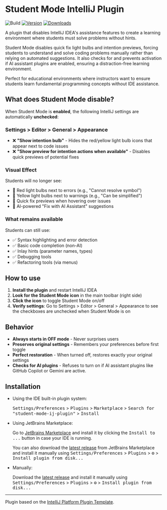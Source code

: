# Student Mode IntelliJ Plugin

![Build](https://github.com/drop-project-edu/student-mode-ij-plugin/workflows/Build/badge.svg)
[![Version](https://img.shields.io/jetbrains/plugin/v/MARKETPLACE_ID.svg)](https://plugins.jetbrains.com/plugin/MARKETPLACE_ID)
[![Downloads](https://img.shields.io/jetbrains/plugin/d/MARKETPLACE_ID.svg)](https://plugins.jetbrains.com/plugin/MARKETPLACE_ID)

A plugin that disables IntelliJ IDEA's assistance features to create a learning environment where students must solve problems without hints.

<!-- Plugin description -->
Student Mode disables quick fix light bulbs and intention previews, forcing students to understand and solve coding problems manually rather than relying on automated suggestions. 
It also checks for and prevents activation if AI assistant plugins are enabled, ensuring a distraction-free learning environment.

Perfect for educational environments where instructors want to ensure students learn fundamental programming concepts without IDE assistance.
<!-- Plugin description end -->

## What does Student Mode disable?

When Student Mode is **enabled**, the following IntelliJ settings are automatically **unchecked**:

### Settings > Editor > General > Appearance
- ❌ **"Show intention bulb"** - Hides the red/yellow light bulb icons that appear next to code issues
- ❌ **"Show preview for intention actions when available"** - Disables quick previews of potential fixes

### Visual Effect
Students will no longer see:
- 🚫 Red light bulbs next to errors (e.g., "Cannot resolve symbol")
- 🚫 Yellow light bulbs next to warnings (e.g., "Can be simplified") 
- 🚫 Quick fix previews when hovering over issues
- 🚫 AI-powered "Fix with AI Assistant" suggestions

### What remains available
Students can still use:
- ✅ Syntax highlighting and error detection
- ✅ Basic code completion (non-AI)
- ✅ Inlay hints (parameter names, types)
- ✅ Debugging tools
- ✅ Refactoring tools (via menus)

## How to use

1. **Install the plugin** and restart IntelliJ IDEA
2. **Look for the Student Mode icon** in the main toolbar (right side)
3. **Click the icon** to toggle Student Mode on/off
4. **Verify settings**: Go to Settings > Editor > General > Appearance to see the checkboxes are unchecked when Student Mode is on

## Behavior

- **Always starts in OFF mode** - Never surprises users
- **Preserves original settings** - Remembers your preferences before first toggle
- **Perfect restoration** - When turned off, restores exactly your original settings
- **Checks for AI plugins** - Refuses to turn on if AI assistant plugins like GitHub Copilot or Gemini are active.

## Installation

- Using the IDE built-in plugin system:
  
  <kbd>Settings/Preferences</kbd> > <kbd>Plugins</kbd> > <kbd>Marketplace</kbd> > <kbd>Search for "student-mode-ij-plugin"</kbd> >
  <kbd>Install</kbd>
  
- Using JetBrains Marketplace:

  Go to [JetBrains Marketplace](https://plugins.jetbrains.com/plugin/MARKETPLACE_ID) and install it by clicking the <kbd>Install to ...</kbd> button in case your IDE is running.

  You can also download the [latest release](https://plugins.jetbrains.com/plugin/MARKETPLACE_ID/versions) from JetBrains Marketplace and install it manually using
  <kbd>Settings/Preferences</kbd> > <kbd>Plugins</kbd> > <kbd>⚙️</kbd> > <kbd>Install plugin from disk...</kbd>

- Manually:

  Download the [latest release](https://github.com/drop-project-edu/student-mode-ij-plugin/releases/latest) and install it manually using
  <kbd>Settings/Preferences</kbd> > <kbd>Plugins</kbd> > <kbd>⚙️</kbd> > <kbd>Install plugin from disk...</kbd>


---
Plugin based on the [IntelliJ Platform Plugin Template][template].

[template]: https://github.com/JetBrains/intellij-platform-plugin-template
[docs:plugin-description]: https://plugins.jetbrains.com/docs/intellij/plugin-user-experience.html#plugin-description-and-presentation




